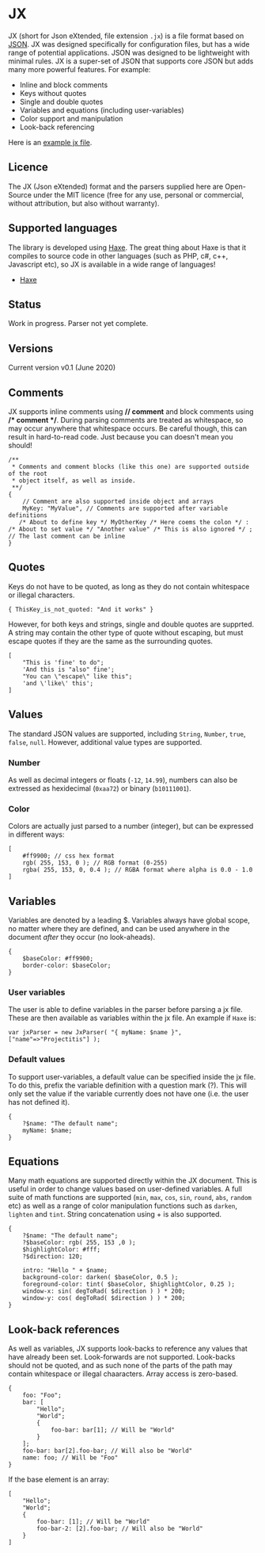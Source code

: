 # JX
JX (short for Json eXtended, file extension `.jx`) is a file format based on [JSON](https://www.json.org/json-en.html). JX was designed specifically for configuration files, but has a wide range of potential applications. JSON was designed to be lightweight with minimal rules. JX is a super-set of JSON that supports core JSON but adds many more powerful features. For example:
* Inline and block comments
* Keys without quotes
* Single and double quotes
* Variables and equations (including user-variables)
* Color support and manipulation
* Look-back referencing

Here is an [example jx file](example.jx).

## Licence
The JX (Json eXtended) format and the parsers supplied here are Open-Source under the MIT licence (free for any use, personal or commercial, without attribution, but also without warranty).

## Supported languages
The library is developed using [Haxe](https://haxe.org). The great thing about Haxe is that it compiles to source code in other languages (such as PHP, c#, c++, Javascript etc), so JX is available in a wide range of languages!
* [Haxe](/src/haxe/)

## Status
Work in progress. Parser not yet complete.

## Versions
Current version v0.1 (June 2020)

## Comments
JX supports inline comments using __// comment__ and block comments using __/* comment */__. During parsing comments are treated as whitespace, so may occur anywhere that whitespace occurs. Be careful though, this can result in hard-to-read code. Just because you can doesn't mean you should!
````
/**
 * Comments and comment blocks (like this one) are supported outside of the root
 * object itself, as well as inside.
 **/
{
    // Comment are also supported inside object and arrays
    MyKey: "MyValue", // Comments are supported after variable definitions
   /* About to define key */ MyOtherKey /* Here coems the colon */ : /* About to set value */ "Another value" /* This is also ignored */ ; // The last comment can be inline
}
````

## Quotes
Keys do not have to be quoted, as long as they do not contain whitespace or illegal characters.
````
{ ThisKey_is_not_quoted: "And it works" }
````
However, for both keys and strings, single and double quotes are supprted. A string may contain the other type of quote without escaping, but must escape quotes if they are the same as the surrounding quotes.
````
[
    "This is 'fine' to do";
    'And this is "also" fine';
    "You can \"escape\" like this";
    'and \'like\' this';
]
````

## Values
The standard JSON values are supported, including `String`, `Number`, `true`, `false`, `null`. However, additional value types are supported.

### Number
As well as decimal integers or floats (`-12`, `14.99`), numbers can also be extressed as hexidecimal (`0xaa72`) or binary (`b10111001`).

### Color
Colors are actually just parsed to a number (integer), but can be expressed in different ways:
```
[
    #ff9900; // css hex format
    rgb( 255, 153, 0 ); // RGB format (0-255)
    rgba( 255, 153, 0, 0.4 ); // RGBA format where alpha is 0.0 - 1.0
]
````

## Variables
Variables are denoted by a leading $. Variables always have global scope, no matter where they are defined, and can be used anywhere in the document _after_ they occur (no look-aheads).
````
{
    $baseColor: #ff9900;
    border-color: $baseColor;
}
````

### User variables
The user is able to define variables in the parser before parsing a jx file. These are then available as variables within the jx file. An example if `Haxe` is:
````
var jxParser = new JxParser( "{ myName: $name }", ["name"=>"Projectitis"] );
````

### Default values
To support user-variables, a default value can be specified inside the jx file. To do this, prefix the variable definition with a question mark (?). This will only set the value if the variable currently does not have one (i.e. the user has not defined it).
````
{
    ?$name: "The default name";
    myName: $name;
}
````

## Equations
Many math equations are supported directly within the JX document. This is useful in order to change values based on user-defined variables. A full suite of math functions are supported (`min`, `max`, `cos`, `sin`, `round`, `abs`, `random` etc) as well as a range of color manipulation functions such as `darken`, `lighten` and `tint`. String concatenation using + is also supported.
````
{
    ?$name: "The default name";
    ?$baseColor: rgb( 255, 153 ,0 );
    $highlightColor: #fff;
    ?$direction: 120;
    
    intro: "Hello " + $name;
    background-color: darken( $baseColor, 0.5 );
    foreground-color: tint( $baseColor, $highlightColor, 0.25 );
    window-x: sin( degToRad( $direction ) ) * 200;
    window-y: cos( degToRad( $direction ) ) * 200;
}
````

## Look-back references
As well as variables, JX supports look-backs to reference any values that have already been set. Look-forwards are not supported. Look-backs should not be quoted, and as such none of the parts of the path may contain whitespace or illegal chaaracters. Array access is zero-based.
````
{
    foo: "Foo";
    bar: [
        "Hello";
        "World";
        {
            foo-bar: bar[1]; // Will be "World"
        }
    ];
    foo-bar: bar[2].foo-bar; // Will also be "World"
    name: foo; // Will be "Foo"
}
````
If the base element is an array:
````
[
    "Hello";
    "World";
    {
        foo-bar: [1]; // Will be "World"
        foo-bar-2: [2].foo-bar; // Will also be "World"
    }
]
````
